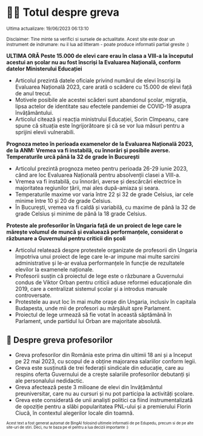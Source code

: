 # 👩‍🏫 Totul despre greva
<sub>Ultima actualizare: 19/06/2023 06:13:10</sub>

<sub>Disclaimer: Tine minte sa verifici si sursele de actualitate. Acest site este doar un instrument de indrumare: nu il lua ad litteram - poate produce informatii partial gresite :)</sub>

**ULTIMA ORĂ Peste 15.000 de elevi care erau în clasa a VIII-a la începutul acestui an școlar nu au fost înscriși la Evaluarea Națională, conform datelor Ministerului Educației**

- Articolul prezintă datele oficiale privind numărul de elevi înscriși la Evaluarea Națională 2023, care arată o scădere cu 15.000 de elevi față de anul trecut.
- Motivele posibile ale acestei scăderi sunt abandonul școlar, migrația, lipsa actelor de identitate sau efectele pandemiei de COVID-19 asupra învățământului.
- Articolul citează și reacția ministrului Educației, Sorin Cîmpeanu, care spune că situația este îngrijorătoare și că se vor lua măsuri pentru a sprijini elevii vulnerabili.

**Prognoza meteo în perioada examenelor de la Evaluarea Națională 2023, de la ANM: Vremea va fi instabilă, cu înnorări și posibile averse. Temperaturile urcă până la 32 de grade în București**

- Articolul prezintă prognoza meteo pentru perioada 26-29 iunie 2023, când are loc Evaluarea Națională pentru absolvenții clasei a VIII-a.
- Vremea va fi instabilă, cu înnorări, averse și descărcări electrice în majoritatea regiunilor țării, mai ales după-amiaza și seara.
- Temperaturile maxime vor varia între 22 și 32 de grade Celsius, iar cele minime între 10 și 20 de grade Celsius.
- În București, vremea va fi caldă și variabilă, cu maxime de până la 32 de grade Celsius și minime de până la 18 grade Celsius.

**Proteste ale profesorilor în Ungaria față de un proiect de lege care le mărește volumul de muncă și evaluează performanțele, considerat o răzbunare a Guvernului pentru criticii din școli**

- Articolul relatează despre protestele organizate de profesorii din Ungaria împotriva unui proiect de lege care le-ar impune mai multe sarcini administrative și le-ar evalua performanțele în funcție de rezultatele elevilor la examenele naționale.
- Profesorii susțin că proiectul de lege este o răzbunare a Guvernului condus de Viktor Orban pentru criticii aduse reformei educaționale din 2019, care a centralizat sistemul școlar și a introdus manuale controversate.
- Protestele au avut loc în mai multe orașe din Ungaria, inclusiv în capitala Budapesta, unde mii de profesori au mărșăluit spre Parlament.
- Proiectul de lege urmează să fie votat în această săptămână în Parlament, unde partidul lui Orban are majoritate absolută.

🏫 Despre greva profesorilor
---

- Greva profesorilor din România este prima din ultimii 18 ani și a început pe 22 mai 2023, cu scopul de a obține majorarea salariilor conform legii.
- Greva este susținută de trei federații sindicale din educație, care au respins oferta Guvernului de a crește salariile profesorilor debutanți și ale personalului nedidactic.
- Greva afectează peste 3 milioane de elevi din învățământul preuniversitar, care nu au cursuri și nu pot participa la activități școlare.
- Greva este considerată de unii analiști politici ca fiind instrumentalizată de opoziție pentru a slăbi popularitatea PNL-ului și a premierului Florin Ciucă, în contextul alegerilor locale din toamnă.


<sub><sub>Acest text a fost generat automat de BingAI folosind ultimele informatii de pe Edupedu, precum si de pe alte site-uri de stiri. Deci, nu te baza pe el pentru a lua decizii importante :)</sub></sub>